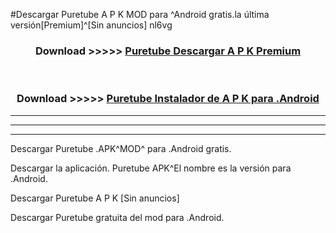 #Descargar Puretube  A P K MOD para ^Android gratis.la última versión[Premium]^[Sin anuncios] nl6vg



<div align="center">
<h3>Download >>>>> <a href="https://es-web.web.app/?es= Puretube ">Puretube  Descargar A P K Premium</a></h3><br>

<h3>Download >>>>> <a href="https://es-web.web.app/?es= Puretube ">Puretube  Instalador de A P K para .Android</a></h3>
</div>


----------------------------------------------------------

----------------------------------------------------------

----------------------------------------------------------

Descargar Puretube  .APK^MOD^ para .Android gratis.

Descargar la aplicación. Puretube  APK^El nombre es la versión para .Android.

Descargar Puretube  A P K [Sin anuncios]

Descargar Puretube  gratuita del mod para .Android.